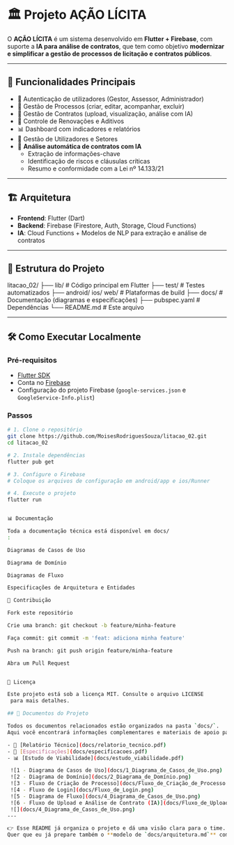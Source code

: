 # 🏛️ Projeto AÇÃO LÍCITA

O **AÇÃO LÍCITA** é um sistema desenvolvido em **Flutter + Firebase**, com suporte a **IA para análise de contratos**, que tem como objetivo **modernizar e simplificar a gestão de processos de licitação e contratos públicos**.

---

## 🚀 Funcionalidades Principais
- 🔐 Autenticação de utilizadores (Gestor, Assessor, Administrador)
- 📑 Gestão de Processos (criar, editar, acompanhar, excluir)
- 📂 Gestão de Contratos (upload, visualização, análise com IA)
- 🔄 Controle de Renovações e Aditivos
- 📊 Dashboard com indicadores e relatórios
- 👥 Gestão de Utilizadores e Setores
- 🤖 **Análise automática de contratos com IA**
  - Extração de informações-chave
  - Identificação de riscos e cláusulas críticas
  - Resumo e conformidade com a Lei nº 14.133/21

---

## 🏗️ Arquitetura
- **Frontend**: Flutter (Dart)
- **Backend**: Firebase (Firestore, Auth, Storage, Cloud Functions)
- **IA**: Cloud Functions + Modelos de NLP para extração e análise de contratos

---

## 📂 Estrutura do Projeto


litacao_02/
├── lib/ # Código principal em Flutter
├── test/ # Testes automatizados
├── android/ ios/ web/ # Plataformas de build
├── docs/ # Documentação (diagramas e especificações)
├── pubspec.yaml # Dependências
└── README.md # Este arquivo


---

## 🛠️ Como Executar Localmente

### Pré-requisitos
- [Flutter SDK](https://docs.flutter.dev/get-started/install)
- Conta no [Firebase](https://firebase.google.com/)
- Configuração do projeto Firebase (`google-services.json` e `GoogleService-Info.plist`)

### Passos
```bash
# 1. Clone o repositório
git clone https://github.com/MoisesRodriguesSouza/litacao_02.git
cd litacao_02

# 2. Instale dependências
flutter pub get

# 3. Configure o Firebase
# Coloque os arquivos de configuração em android/app e ios/Runner

# 4. Execute o projeto
flutter run


📊 Documentação

Toda a documentação técnica está disponível em docs/
:

Diagramas de Casos de Uso

Diagrama de Domínio

Diagramas de Fluxo

Especificações de Arquitetura e Entidades

🤝 Contribuição

Fork este repositório

Crie uma branch: git checkout -b feature/minha-feature

Faça commit: git commit -m 'feat: adiciona minha feature'

Push na branch: git push origin feature/minha-feature

Abra um Pull Request


📜 Licença

Este projeto está sob a licença MIT. Consulte o arquivo LICENSE
 para mais detalhes.

## 📂 Documentos do Projeto

Todos os documentos relacionados estão organizados na pasta `docs/`.  
Aqui você encontrará informações complementares e materiais de apoio para melhor compreensão do projeto.

- 📑 [Relatório Técnico](docs/relatorio_tecnico.pdf)  
- 📝 [Especificações](docs/especificacoes.pdf)  
- 📊 [Estudo de Viabilidade](docs/estudo_viabilidade.pdf)  

 ![1 - Diagrama de Casos de Uso](docs/1_Diagrama_de_Casos_de_Uso.png)
 ![2 - Diagrama de Domínio](docs/2_Diagrama_de_Domínio.png)
 ![3 - Fluxo de Criação de Processo](docs/Fluxo_de_Criação_de_Processo.png)
 ![4 - Fluxo de Login](docs/Fluxo_de_Login.png)
 ![5 - Diagrama de Fluxo](docs/4_Diagrama_de_Casos_de_Uso.png)
 ![6 - Fluxo de Upload e Análise de Contrato (IA)](docs/Fluxo_de_Upload_e_Análise_de_Contrato_(IA).png)
 ![](docs/4_Diagrama_de_Casos_de_Uso.png)
---

👉 Esse README já organiza o projeto e dá uma visão clara para o time.  
Quer que eu já prepare também o **modelo de `docs/arquitetura.md`** com os **diagramas em texto (Mermaid)** para complementar esse README?

